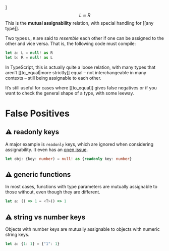 ]$$L\approx R$$
This is the **mutual assignability** relation, with special handling for [[any type]].

Two types `L`, `R` are said to *resemble* each other if one can be assigned to the other and vice versa. That is, the following code must compile:
```ts
let a: L = null! as R
let b: R = null! as L
```
In TypeScript, this is actually quite a loose relation, with many types that aren’t [[to_equal|more strictly]] equal – not interchangeable in many contexts – still being assignable to each other.

It’s still useful for cases where [[to_equal]] gives false negatives or if you want to check the general shape of a type, with some leeway.
# False Positives
## ⚠️  readonly keys
A major example is `readonly` keys, which are ignored when considering assignability. It even has an [open issue](https://github.com/microsoft/TypeScript/issues/18770).

```ts
let obj: {key: number) = null! as {readonly key: number}
```
## ⚠️ generic functions
In most cases, functions with type parameters are mutually assignable to those without, even though they are different.
```ts
let a: () => 1 = <T>() => 1
```
## ⚠️ string vs number keys
Objects with number keys are mutually assignable to objects with numeric string keys. 
```ts
let a: {1: 1} = {"1": 1}
```